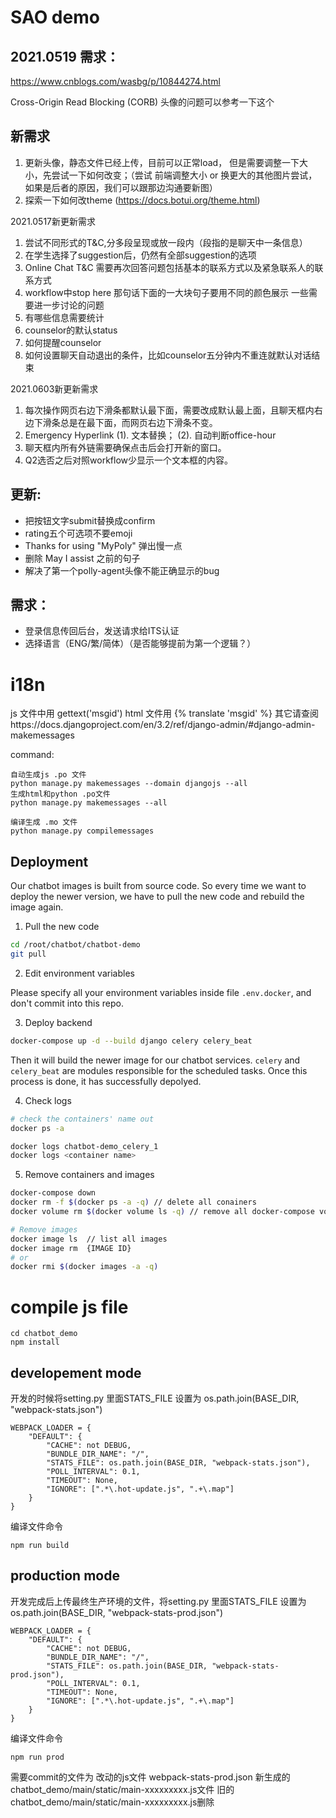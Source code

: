 # SAO demo



## 2021.0519 需求：

https://www.cnblogs.com/wasbg/p/10844274.html

Cross-Origin Read Blocking (CORB) 头像的问题可以参考一下这个


## 新需求

1. 更新头像，静态文件已经上传，目前可以正常load， 但是需要调整一下大小，先尝试一下如何改变；（尝试 前端调整大小 or 换更大的其他图片尝试，如果是后者的原因，我们可以跟那边沟通要新图）
2. 探索一下如何改theme (https://docs.botui.org/theme.html)

2021.0517新更新需求
1. 尝试不同形式的T&C,分多段呈现或放一段内（段指的是聊天中一条信息）
2. 在学生选择了suggestion后，仍然有全部suggestion的选项
3. Online Chat T&C 需要再次回答问题包括基本的联系方式以及紧急联系人的联系方式
4. workflow中stop here 那句话下面的一大块句子要用不同的颜色展示
一些需要进一步讨论的问题
1. 有哪些信息需要统计
2. counselor的默认status
3. 如何提醒counselor
4. 如何设置聊天自动退出的条件，比如counselor五分钟内不重连就默认对话结束

2021.0603新更新需求
1. 每次操作网页右边下滑条都默认最下面，需要改成默认最上面，且聊天框内右边下滑条总是在最下面，而网页右边下滑条不变。
2. Emergency Hyperlink (1). 文本替换； (2). 自动判断office-hour
3. 聊天框内所有外链需要确保点击后会打开新的窗口。
4. Q2选否之后对照workflow少显示一个文本框的内容。





## 更新:

- 把按钮文字submit替换成confirm
- rating五个可选项不要emoji
- Thanks for using "MyPoly" 弹出慢一点
- 删除 May I assist 之前的句子
- 解决了第一个polly-agent头像不能正确显示的bug



## 需求：



- 登录信息传回后台，发送请求给ITS认证
- 选择语言（ENG/繁/简体）（是否能够提前为第一个逻辑？）

# i18n
js 文件中用 gettext('msgid')
html 文件用 {% translate 'msgid' %}
其它请查阅https://docs.djangoproject.com/en/3.2/ref/django-admin/#django-admin-makemessages


command:
```
自动生成js .po 文件
python manage.py makemessages --domain djangojs --all
生成html和python .po文件
python manage.py makemessages --all

编译生成 .mo 文件 
python manage.py compilemessages  
```

## Deployment
Our chatbot images is built from source code. So every time we want to deploy the newer version, we have to pull the new code and rebuild the image again.

1. Pull the new code

```bash
cd /root/chatbot/chatbot-demo
git pull
```

2. Edit environment variables

Please specify all your environment variables inside file `.env.docker`, and don't commit into this repo.

3. Deploy backend

```bash
docker-compose up -d --build django celery celery_beat
```

Then it will build the newer image for our chatbot services.
`celery` and `celery_beat` are modules responsible for the scheduled tasks. 
Once this process is done, it has successfully depolyed.

4. Check logs

```bash
# check the containers' name out
docker ps -a

docker logs chatbot-demo_celery_1
docker logs <container name>
```

5. Remove containers and images

```bash
docker-compose down
docker rm -f $(docker ps -a -q) // delete all conainers
docker volume rm $(docker volume ls -q) // remove all docker-compose volumes

# Remove images
docker image ls  // list all images
docker image rm  {IMAGE ID}
# or
docker rmi $(docker images -a -q)
```



# compile js file
```
cd chatbot_demo
npm install
```

## developement mode
开发的时候将setting.py 里面STATS_FILE 设置为 os.path.join(BASE_DIR, "webpack-stats.json")
```
WEBPACK_LOADER = {
    "DEFAULT": {
        "CACHE": not DEBUG,
        "BUNDLE_DIR_NAME": "/",
        "STATS_FILE": os.path.join(BASE_DIR, "webpack-stats.json"),
        "POLL_INTERVAL": 0.1,
        "TIMEOUT": None,
        "IGNORE": [".*\.hot-update.js", ".+\.map"]
    }
}
```

编译文件命令
```
npm run build
```

## production mode
开发完成后上传最终生产环境的文件，将setting.py 里面STATS_FILE 设置为 os.path.join(BASE_DIR, "webpack-stats-prod.json")

```
WEBPACK_LOADER = {
    "DEFAULT": {
        "CACHE": not DEBUG,
        "BUNDLE_DIR_NAME": "/",
        "STATS_FILE": os.path.join(BASE_DIR, "webpack-stats-prod.json"),
        "POLL_INTERVAL": 0.1,
        "TIMEOUT": None,
        "IGNORE": [".*\.hot-update.js", ".+\.map"]
    }
}
```
编译文件命令
```
npm run prod
```
需要commit的文件为 
改动的js文件
webpack-stats-prod.json
新生成的chatbot_demo/main/static/main-xxxxxxxxx.js文件
旧的chatbot_demo/main/static/main-xxxxxxxxx.js删除


